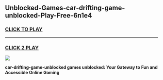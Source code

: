 
## Unblocked-Games-car-drifting-game-unblocked-Play-Free-6n1e4
<h3>
<a href="https://premium76.site?title=car-drifting-game-unblocked&ref=23A">CLICK TO PLAY</a></h3>
<hr>

<h3>
<a href="https://premium76.site?title=car-drifting-game-unblocked&ref=23A">CLICK 2 PLAY</a>
  
</h3>

<a href="https://premium76.site?title=car-drifting-game-unblocked&ref=23A"><img src="https://clearcache.store/games.png"></a>


**car-drifting-game-unblocked games unblocked: Your Gateway to Fun and Accessible Online Gaming**
